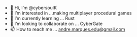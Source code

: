 - 👋 Hi, I’m @cybersoulK
- 👀 I’m interested in ...making multiplayer procedural games
- 🌱 I’m currently learning ... Rust
- 💞️ I’m looking to collaborate on ... CyberGate
- 📫 How to reach me ... andre.marques.edu@gmail.com

<!---
cybersoulK/cybersoulK is a ✨ special ✨ repository because its `README.md` (this file) appears on your GitHub profile.
You can click the Preview link to take a look at your changes.
--->
